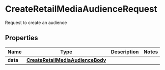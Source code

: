 

# CreateRetailMediaAudienceRequest

Request to create an audience

## Properties

| Name | Type | Description | Notes |
|------------ | ------------- | ------------- | -------------|
|**data** | [**CreateRetailMediaAudienceBody**](CreateRetailMediaAudienceBody.md) |  |  |



